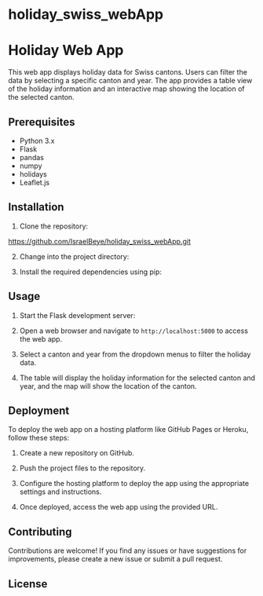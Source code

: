 # holiday_swiss_webApp
# Holiday Web App

This web app displays holiday data for Swiss cantons. Users can filter the data by selecting a specific canton and year. The app provides a table view of the holiday information and an interactive map showing the location of the selected canton.

## Prerequisites

- Python 3.x
- Flask
- pandas
- numpy
- holidays
- Leaflet.js

## Installation

1. Clone the repository:

https://github.com/IsraelBeye/holiday_swiss_webApp.git

2. Change into the project directory:


3. Install the required dependencies using pip:


## Usage

1. Start the Flask development server:


2. Open a web browser and navigate to `http://localhost:5000` to access the web app.

3. Select a canton and year from the dropdown menus to filter the holiday data.

4. The table will display the holiday information for the selected canton and year, and the map will show the location of the canton.

## Deployment

To deploy the web app on a hosting platform like GitHub Pages or Heroku, follow these steps:

1. Create a new repository on GitHub.

2. Push the project files to the repository.

3. Configure the hosting platform to deploy the app using the appropriate settings and instructions.

4. Once deployed, access the web app using the provided URL.

## Contributing

Contributions are welcome! If you find any issues or have suggestions for improvements, please create a new issue or submit a pull request.

## License

